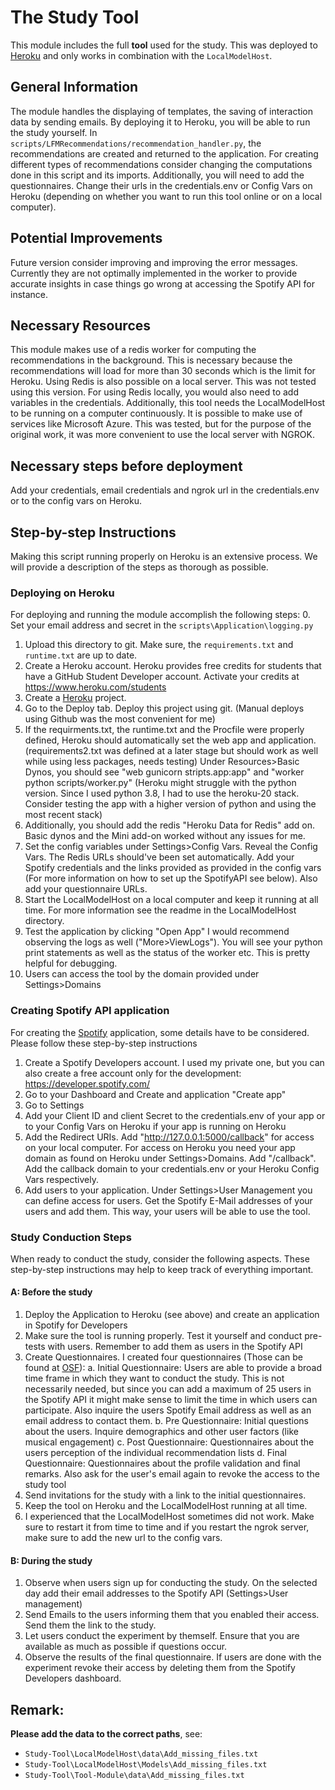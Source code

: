 # The Study Tool
This module includes the full **tool** used for the study. This was deployed to [Heroku](https://www.heroku.com/) and only works in combination with the `LocalModelHost`. 

## General Information
The module handles the displaying of templates, the saving of interaction data by sending emails.
By deploying it to Heroku, you will be able to run the study yourself. In `scripts/LFMRecommendations/recommendation_handler.py`, the recommendations are created and returned to the application. 
For creating different types of recommendations consider changing the computations done in this script and its imports. 
Additionally, you will need to add the questionnaires. Change their urls in the credentials.env or Config Vars on Heroku (depending on whether you want to run this tool online or on a local computer).


## Potential Improvements
Future version consider improving and improving the error messages. Currently they are not optimally implemented in the worker to provide accurate insights in case things go wrong at accessing the Spotify API for instance.

## Necessary Resources
This module makes use of a redis worker for computing the recommendations in the background. This is necessary because the recommendations will load for more than 30 seconds which is the limit for Heroku. 
Using Redis is also possible on a local server. This was not tested using this version. For using Redis locally, you would also need to add variables in the credentials.
Additionally, this tool needs the LocalModelHost to be running on a computer continuously. It is possible to make use of services like Microsoft Azure. 
This was tested, but for the purpose of the original work, it was more convenient to use the local server with NGROK.

## Necessary steps before deployment
Add your credentials, email credentials and ngrok url in the credentials.env or to the config vars on Heroku.

## Step-by-step Instructions
Making this script running properly on Heroku is an extensive process. We will provide a description of the steps as thorough as possible. 

### Deploying on Heroku

For deploying and running the module accomplish the following steps:
0. Set your email address and secret in the `scripts\Application\logging.py`
1. Upload this directory to git. Make sure, the `requirements.txt` and `runtime.txt` are up to date.
2. Create a Heroku account. Heroku provides free credits for students that have a GitHub Student Developer account. Activate your credits at https://www.heroku.com/students
3. Create a [Heroku](https://www.heroku.com/) project.
4. Go to the Deploy tab. Deploy this project using git. (Manual deploys using Github was the most convenient for me)
5. If the requirments.txt, the runtime.txt and the Procfile were properly defined, Heroku should automatically set the web app and application. 
	(requirements2.txt was defined at a later stage but should work as well while using less packages, needs testing)
    Under Resources>Basic Dynos, you should see "web gunicorn stripts.app:app" and "worker python scripts/worker.py" 
	(Heroku might struggle with the python version. Since I used python 3.8, I had to use the heroku-20 stack. Consider testing the app with a higher version of python and using the most recent stack)
6. Additionally, you should add the redis "Heroku Data for Redis" add on. Basic dynos and the Mini add-on worked without any issues for me.
7. Set the config variables under Settings>Config Vars. Reveal the Config Vars. The Redis URLs should've been set automatically. 
	Add your Spotify credentials and the links provided as provided in the config vars (For more information on how to set up the SpotifyAPI see below). Also add your questionnaire URLs.
8. Start the LocalModelHost on a local computer and keep it running at all time. For more information see the readme in the LocalModelHost directory.
9. Test the application by clicking "Open App" I would recommend observing the logs as well ("More>ViewLogs"). 
	You will see your python print statements as well as the status of the worker etc. This is pretty helpful for debugging.
10. Users can access the tool by the domain provided under Settings>Domains


### Creating Spotify API application
For creating the [Spotify](https://developer.spotify.com/) application, some details have to be considered. Please follow these step-by-step instructions
1. Create a Spotify Developers account. I used my private one, but you can also create a free account only for the development: https://developer.spotify.com/
2. Go to your Dashboard and Create and application "Create app"
3. Go to Settings
4. Add your Client ID and client Secret to the credentials.env of your app or to your Config Vars on Heroku if your app is running on Heroku
5. Add the Redirect URIs. Add "http://127.0.0.1:5000/callback" for access on your local computer. 
	For access on Heroku you need your app domain as found on Heroku under Settings>Domains. 
	Add "<your Domain>/callback". Add the callback domain to your credentials.env or your Heroku Config Vars respectively.
6. Add users to your application. Under Settings>User Management you can define access for users. 
	Get the Spotify E-Mail addresses of your users and add them. This way, your users will be able to use the tool.


### Study Conduction Steps
When ready to conduct the study, consider the following aspects. These step-by-step instructions may help to keep track of everything important.
#### A: Before the study
1. Deploy the Application to Heroku (see above) and create an application in Spotify for Developers
2. Make sure the tool is running properly. Test it yourself and conduct pre-tests with users. Remember to add them as users in the Spotify API
3. Create Questionnaires. I created four questionnaires (Those can be found at [OSF](https://osf.io/ksqxh/?view_only=1ab775959b784804b2943260e98010dd)):
	a. Initial Questionnaire: Users are able to provide a broad time frame in which they want to conduct the study. 
	This is not necessarily needed, but since you can add a maximum of 25 users in the Spotify API it might make sense to limit the time in which users can participate. 
	Also inquire the users Spotify Email address as well as an email address to contact them.
	b. Pre Questionnaire: Initial questions about the users. Inquire demographics and other user factors (like musical engagement)
	c. Post Questionnaire: Questionnaires about the users perception of the individual recommendation lists
	d. Final Questionnaire: Questionnaires about the profile validation and final remarks. Also ask for the user's email again to revoke the access to the study tool
4. Send invitations for the study with a link to the initial questionnaires.
5. Keep the tool on Heroku and the LocalModelHost running at all time. 
6. I experienced that the LocalModelHost sometimes did not work. Make sure to restart it from time to time and if you restart the ngrok server, make sure to add the new url to the config vars.

#### B: During the study
1. Observe when users sign up for conducting the study. On the selected day add their email addresses to the Spotify API (Settings>User management)
2. Send Emails to the users informing them that you enabled their access. Send them the link to the study.
3. Let users conduct the experiment by themself. Ensure that you are available as much as possible if questions occur.
4. Observe the results of the final questionnaire. If users are done with the experiment revoke their access by deleting them from the Spotify Developers dashboard.




## Remark: 
**Please add the data to the correct paths**, see:
- `Study-Tool\LocalModelHost\data\Add_missing_files.txt`
- `Study-Tool\LocalModelHost\Models\Add_missing_files.txt`
- `Study-Tool\Tool-Module\data\Add_missing_files.txt`